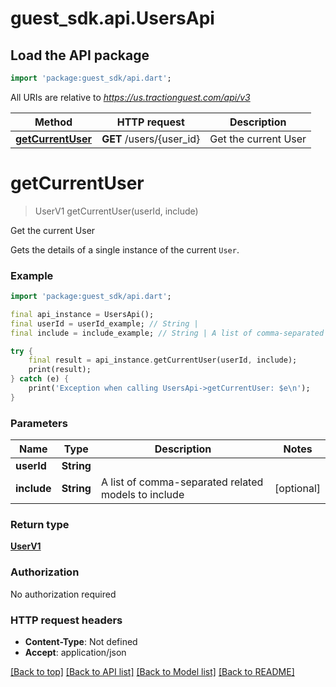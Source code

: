 # guest_sdk.api.UsersApi

## Load the API package
```dart
import 'package:guest_sdk/api.dart';
```

All URIs are relative to *https://us.tractionguest.com/api/v3*

Method | HTTP request | Description
------------- | ------------- | -------------
[**getCurrentUser**](UsersApi.md#getcurrentuser) | **GET** /users/{user_id} | Get the current User


# **getCurrentUser**
> UserV1 getCurrentUser(userId, include)

Get the current User

Gets the details of a single instance of the current `User`.

### Example
```dart
import 'package:guest_sdk/api.dart';

final api_instance = UsersApi();
final userId = userId_example; // String | 
final include = include_example; // String | A list of comma-separated related models to include

try {
    final result = api_instance.getCurrentUser(userId, include);
    print(result);
} catch (e) {
    print('Exception when calling UsersApi->getCurrentUser: $e\n');
}
```

### Parameters

Name | Type | Description  | Notes
------------- | ------------- | ------------- | -------------
 **userId** | **String**|  | 
 **include** | **String**| A list of comma-separated related models to include | [optional] 

### Return type

[**UserV1**](UserV1.md)

### Authorization

No authorization required

### HTTP request headers

 - **Content-Type**: Not defined
 - **Accept**: application/json

[[Back to top]](#) [[Back to API list]](../README.md#documentation-for-api-endpoints) [[Back to Model list]](../README.md#documentation-for-models) [[Back to README]](../README.md)

